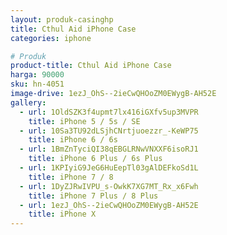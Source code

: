 ```yaml
---
layout: produk-casinghp
title: Cthul Aid iPhone Case
categories: iphone

# Produk
product-title: Cthul Aid iPhone Case
harga: 90000
sku: hn-4051
image-drive: 1ezJ_OhS--2ieCwQHOoZM0EWygB-AH52E
gallery:
  - url: 1OldSZK3f4upmt7lx416iGXfv5up3MVPR
    title: iPhone 5 / 5s / SE
  - url: 10Sa3TU92dLSjhCNrtjuoezzr_-KeWP75
    title: iPhone 6 / 6s
  - url: 1BmZnTyciQI38qEBGLRNwVNXXF6isoRJ1
    title: iPhone 6 Plus / 6s Plus
  - url: 1KPIyiG9JeG6HuEepTl03gAlDEFkoSd1L
    title: iPhone 7 / 8
  - url: 1DyZJRwIVPU_s-OwkK7XG7MT_Rx_x6Fwh
    title: iPhone 7 Plus / 8 Plus
  - url: 1ezJ_OhS--2ieCwQHOoZM0EWygB-AH52E
    title: iPhone X
---
```

